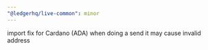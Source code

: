 ```yaml
---
"@ledgerhq/live-common": minor
---
```


import fix for Cardano (ADA) when doing a send it may cause invalid address
